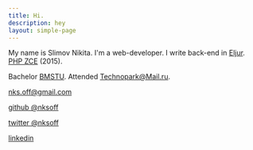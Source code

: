 ```yaml
---
title: Hi.
description: hey
layout: simple-page
---
```


My name is Slimov Nikita. I'm a web-developer. I write back-end in <a target="_blank" class="text--red" href="http://eljur.ru.">Eljur</a>. <span class="text--nowrap"><a target="_blank" title="PHP Zend Certified Engineer" href="http://www.zend.com/en/yellow-pages/ZEND027717">PHP ZCE</a> (2015)</span>.

Bachelor <a target="_blank" href="http://www.bmstu.ru/en/">BMSTU</a>. Attended <a target="_blank" href="https://park.mail.ru/alumni/82/2460/">Technopark@Mail.ru</a>.

<a target="_blank" href="mailto:nks.off@gmail.com">nks.off@gmail.com</a>

<a target="_blank" href="https://github.com/nksoff">github @nksoff</a>

<a target="_blank" href="https://twitter.com/@nksoff">twitter @nksoff</a>

<a target="_blank" href="https://ru.linkedin.com/in/nksoff">linkedin</a>

